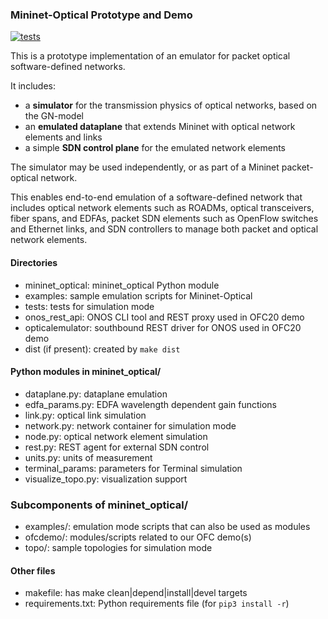 ### Mininet-Optical Prototype and Demo

[![tests][1]](https://github.com/UA-Agile-Cloud/optical-network-emulator/actions)

This is a prototype implementation of an emulator for packet optical software-defined networks.

It includes:

- a **simulator** for the transmission physics of optical networks,
  based on the GN-model
- an **emulated dataplane** that extends Mininet with optical network elements and links
- a simple **SDN control plane** for the emulated network elements

The simulator may be used independently, or as part of a Mininet packet-optical network.

This enables end-to-end emulation of a software-defined network that includes optical network
elements such as ROADMs, optical transceivers, fiber spans, and EDFAs, packet SDN elements
such as OpenFlow switches and Ethernet links, and SDN controllers to manage both packet
and optical network elements.

#### Directories

- mininet_optical: mininet_optical Python module
- examples: sample emulation scripts for Mininet-Optical
- tests: tests for simulation mode
- onos_rest_api: ONOS CLI tool and REST proxy used in OFC20 demo
- opticalemulator: southbound REST driver for ONOS used in OFC20 demo
- dist (if present): created by `make dist`

#### Python modules in mininet_optical/

- dataplane.py: dataplane emulation
- edfa_params.py: EDFA wavelength dependent gain functions
- link.py: optical link simulation
- network.py: network container for simulation mode
- node.py: optical network element simulation
- rest.py: REST agent for external SDN control
- units.py: units of measurement
- terminal_params: parameters for Terminal simulation
- visualize_topo.py: visualization support

### Subcomponents of mininet_optical/

- examples/: emulation mode scripts that can also be used as modules
- ofcdemo/: modules/scripts related to our OFC demo(s)
- topo/: sample topologies for simulation mode

#### Other files

- makefile: has make clean|depend|install|devel targets
- requirements.txt: Python requirements file (for `pip3 install -r`)

[1]: https://github.com/UA-Agile-Cloud/optical-network-emulator/workflows/tests/badge.svg
